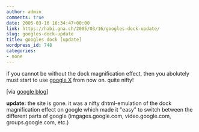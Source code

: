 ```yaml
---
author: admin
comments: true
date: 2005-03-16 16:34:47+00:00
link: https://habi.gna.ch/2005/03/16/googles-dock-update/
slug: googles-dock-update
title: googles dock [update]
wordpress_id: 748
categories:
- none
---
```



if you cannot be without the dock magnification effect, then you abolutely must start to use [google X](http://labs.google.com/googlex/) from now on. quite nifty!



[via [google blog](http://www.google.com/googleblog/2005/03/google-goes-x.html)]



**update:** the site is gone. it was a nifty dhtml-emulation of the dock magnification effect on google which made it "easy" to switch between the different parts of google (imgages.google.com, video.google.com, groups.google.com, etc.)


